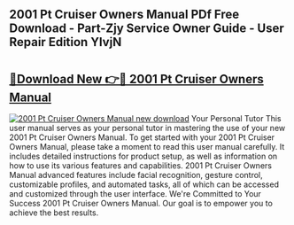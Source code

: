 ## 2001 Pt Cruiser Owners Manual PDf Free Download - Part-Zjy Service Owner Guide - User Repair Edition YIvjN

# <h2><a href="http://bc2838.oget.top/?id=2001+Pt+Cruiser+Owners+Manual">🔗Download New 👉🔴 2001 Pt Cruiser Owners Manual</a></h2>

[![2001 Pt Cruiser Owners Manual new download](https://i.imgur.com/5g1atiW.png)](http://bc2838.oget.top/?id=2001+Pt+Cruiser+Owners+Manual)
Your Personal Tutor This user manual serves as your personal tutor in mastering the use of your new 2001 Pt Cruiser Owners Manual. To get started with your 2001 Pt Cruiser Owners Manual, please take a moment to read this user manual carefully. It includes detailed instructions for product setup, as well as information on how to use its various features and capabilities. 2001 Pt Cruiser Owners Manual advanced features include facial recognition, gesture control, customizable profiles, and automated tasks, all of which can be accessed and customized through the user interface. We're Committed to Your Success 2001 Pt Cruiser Owners Manual. Our goal is to empower you to achieve the best results.
